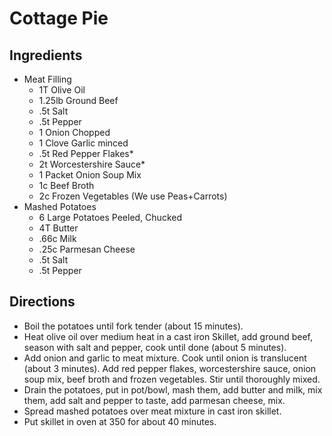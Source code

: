 # Cottage Pie
## Ingredients
- Meat Filling
  - 1T Olive Oil
  - 1.25lb Ground Beef
  - .5t Salt
  - .5t Pepper
  - 1 Onion Chopped
  - 1 Clove Garlic minced
  - .5t Red Pepper Flakes*
  - 2t Worcestershire Sauce*
  - 1 Packet Onion Soup Mix
  - 1c Beef Broth
  - 2c Frozen Vegetables (We use Peas+Carrots)
- Mashed Potatoes
  - 6 Large Potatoes Peeled, Chucked
  - 4T Butter
  - .66c Milk
  - .25c Parmesan Cheese
  - .5t Salt
  - .5t Pepper
## Directions
- Boil the potatoes until fork tender (about 15 minutes).
- Heat olive oil over medium heat in a cast iron Skillet, add ground beef, season with salt and pepper, cook until done (about 5 minutes).
- Add onion and garlic to meat mixture. Cook until onion is translucent (about 3 minutes). Add red pepper flakes, worcestershire sauce, onion soup mix, beef broth and frozen vegetables. Stir until thoroughly mixed.
- Drain the potatoes, put in pot/bowl, mash them, add butter and milk, mix them, add salt and pepper to taste, add parmesan cheese, mix.
- Spread mashed potatoes over meat mixture in cast iron skillet.
- Put skillet in oven at 350 for about 40 minutes.

